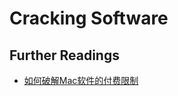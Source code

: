 # Cracking Software

## Further Readings

- [如何破解Mac软件的付费限制](https://blog.csdn.net/pbfl98/article/details/100625547)

